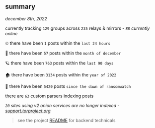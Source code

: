 
## summary
_december 8th, 2022_

currently tracking `129` groups across `235` relays & mirrors - _`88` currently online_

⏲ there have been `1` posts within the `last 24 hours`

🦈 there have been `57` posts within the `month of december`

🪐 there have been `763` posts within the `last 90 days`

🏚 there have been `3134` posts within the `year of 2022`

🦕 there have been `5420` posts `since the dawn of ransomwatch`

there are `63` custom parsers indexing posts

_`20` sites using v2 onion services are no longer indexed - [support.torproject.org](https://support.torproject.org/onionservices/v2-deprecation/)_

> see the project [README](https://github.com/joshhighet/ransomwatch#ransomwatch--) for backend technicals

